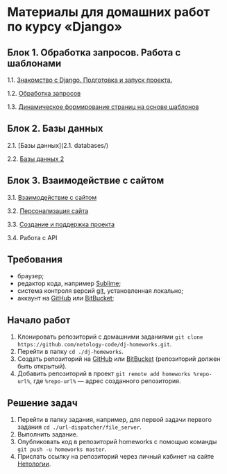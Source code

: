 # Материалы для домашних работ по курсу «Django»

## Блок 1. Обработка запросов. Работа с шаблонами

1.1. [Знакомство с Django. Подготовка и запуск проекта.](1.1.first-project/)

1.2. [Обработка запросов](1.2.request-handling/)

1.3. [Динамическое формирование страниц на основе шаблонов](1.3.dynamic-templates/)

## Блок 2. Базы данных 

2.1. [Базы данных](2.1. databases/)

2.2. [Базы данных 2](2.2.databases_2/)

## Блок 3. Взаимодействие с сайтом 

3.1. [Взаимодействие с сайтом](3.1.site-form-works/)

3.2. [Персонализация сайта](3.2.site-personalization/)

3.3. [Создание и поддержка проекта](3.3.creating-project/)

3.4. Работа с API


## Требования

+ браузер;
+ редактор кода, например [Sublime][3];
+ система контроля версий [git][4], установленная локально;
+ аккаунт на [GitHub][1] или [BitBucket][2];

## Начало работ

1. Клонировать репозиторий с домашними заданиями `git clone https://github.com/netology-code/dj-homeworks.git`.
2. Перейти в папку `cd ./dj-homeworks`.
3. Создать репозиторий на [GitHub][1] или [BitBucket][2] (репозиторий должен быть открытый).
4. Добавить репозиторий в проект `git remote add homeworks %repo-url%`, где `%repo-url%` — адрес созданного репозитория.

## Решение задач

1. Перейти в папку задания, например, для первой задачи первого задания `cd ./url-dispatcher/file_server`.
2. Выполнить задание.
3. Опубликовать код в репозиторий homeworks с помощью команды `git push -u homeworks master`.
4. Прислать ссылку на репозиторий через личный кабинет на сайте [Нетологии][0].

[0]: http://netology.ru/
[1]: https://github.com/
[2]: https://bitbucket.org/
[3]: https://www.sublimetext.com/
[4]: https://git-scm.com/
